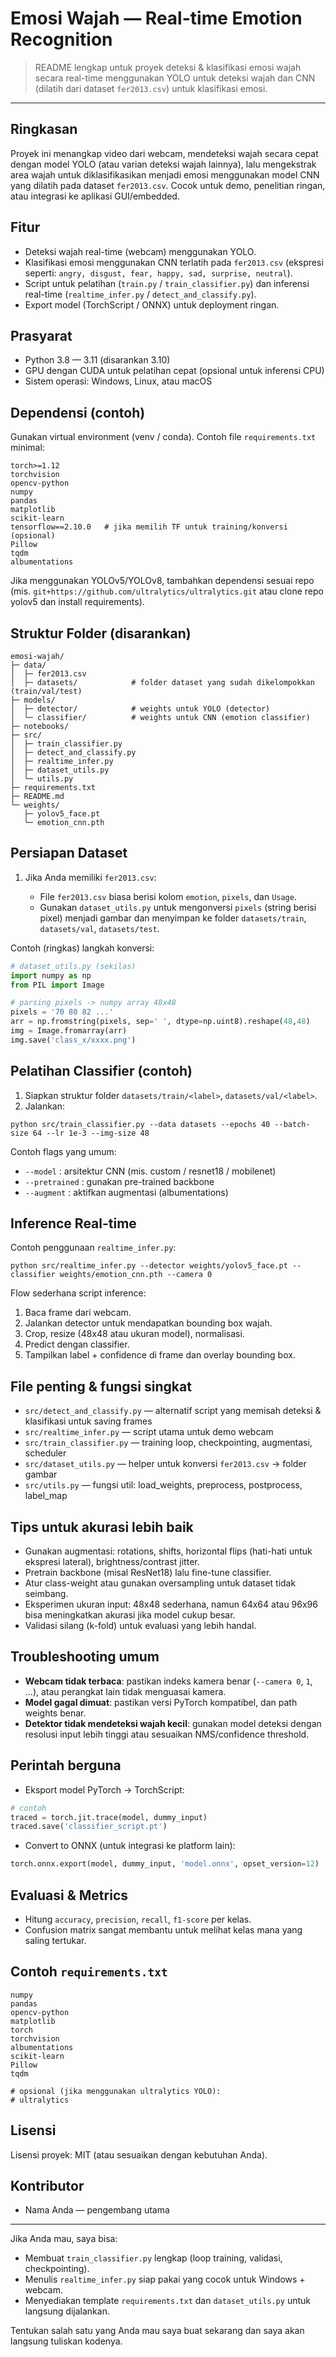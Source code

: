 # Emosi Wajah — Real-time Emotion Recognition

> README lengkap untuk proyek deteksi & klasifikasi emosi wajah secara real-time menggunakan YOLO untuk deteksi wajah dan CNN (dilatih dari dataset `fer2013.csv`) untuk klasifikasi emosi.

---

## Ringkasan

Proyek ini menangkap video dari webcam, mendeteksi wajah secara cepat dengan model YOLO (atau varian deteksi wajah lainnya), lalu mengekstrak area wajah untuk diklasifikasikan menjadi emosi menggunakan model CNN yang dilatih pada dataset `fer2013.csv`. Cocok untuk demo, penelitian ringan, atau integrasi ke aplikasi GUI/embedded.

## Fitur

* Deteksi wajah real-time (webcam) menggunakan YOLO.
* Klasifikasi emosi menggunakan CNN terlatih pada `fer2013.csv` (ekspresi seperti: `angry, disgust, fear, happy, sad, surprise, neutral`).
* Script untuk pelatihan (`train.py` / `train_classifier.py`) dan inferensi real-time (`realtime_infer.py` / `detect_and_classify.py`).
* Export model (TorchScript / ONNX) untuk deployment ringan.

## Prasyarat

* Python 3.8 — 3.11 (disarankan 3.10)
* GPU dengan CUDA untuk pelatihan cepat (opsional untuk inferensi CPU)
* Sistem operasi: Windows, Linux, atau macOS

## Dependensi (contoh)

Gunakan virtual environment (venv / conda). Contoh file `requirements.txt` minimal:

```
torch>=1.12
torchvision
opencv-python
numpy
pandas
matplotlib
scikit-learn
tensorflow==2.10.0   # jika memilih TF untuk training/konversi (opsional)
Pillow
tqdm
albumentations
```

Jika menggunakan YOLOv5/YOLOv8, tambahkan dependensi sesuai repo (mis. `git+https://github.com/ultralytics/ultralytics.git` atau clone repo yolov5 dan install requirements).

## Struktur Folder (disarankan)

```
emosi-wajah/
├─ data/
│  ├─ fer2013.csv
│  ├─ datasets/            # folder dataset yang sudah dikelompokkan (train/val/test)
├─ models/
│  ├─ detector/            # weights untuk YOLO (detector)
│  └─ classifier/          # weights untuk CNN (emotion classifier)
├─ notebooks/
├─ src/
│  ├─ train_classifier.py
│  ├─ detect_and_classify.py
│  ├─ realtime_infer.py
│  ├─ dataset_utils.py
│  └─ utils.py
├─ requirements.txt
├─ README.md
└─ weights/
   ├─ yolov5_face.pt
   └─ emotion_cnn.pth
```

## Persiapan Dataset

1. Jika Anda memiliki `fer2013.csv`:

   * File `fer2013.csv` biasa berisi kolom `emotion`, `pixels`, dan `Usage`.
   * Gunakan `dataset_utils.py` untuk mengonversi `pixels` (string berisi pixel) menjadi gambar dan menyimpan ke folder `datasets/train`, `datasets/val`, `datasets/test`.

Contoh (ringkas) langkah konversi:

```python
# dataset_utils.py (sekilas)
import numpy as np
from PIL import Image

# parsing pixels -> numpy array 48x48
pixels = '70 80 82 ...'
arr = np.fromstring(pixels, sep=' ', dtype=np.uint8).reshape(48,48)
img = Image.fromarray(arr)
img.save('class_x/xxxx.png')
```

## Pelatihan Classifier (contoh)

1. Siapkan struktur folder `datasets/train/<label>`, `datasets/val/<label>`.
2. Jalankan:

```
python src/train_classifier.py --data datasets --epochs 40 --batch-size 64 --lr 1e-3 --img-size 48
```

Contoh flags yang umum:

* `--model` : arsitektur CNN (mis. custom / resnet18 / mobilenet)
* `--pretrained` : gunakan pre-trained backbone
* `--augment` : aktifkan augmentasi (albumentations)

## Inference Real-time

Contoh penggunaan `realtime_infer.py`:

```
python src/realtime_infer.py --detector weights/yolov5_face.pt --classifier weights/emotion_cnn.pth --camera 0
```

Flow sederhana script inference:

1. Baca frame dari webcam.
2. Jalankan detector untuk mendapatkan bounding box wajah.
3. Crop, resize (48x48 atau ukuran model), normalisasi.
4. Predict dengan classifier.
5. Tampilkan label + confidence di frame dan overlay bounding box.

## File penting & fungsi singkat

* `src/detect_and_classify.py` — alternatif script yang memisah deteksi & klasifikasi untuk saving frames
* `src/realtime_infer.py` — script utama untuk demo webcam
* `src/train_classifier.py` — training loop, checkpointing, augmentasi, scheduler
* `src/dataset_utils.py` — helper untuk konversi `fer2013.csv` -> folder gambar
* `src/utils.py` — fungsi util: load\_weights, preprocess, postprocess, label\_map

## Tips untuk akurasi lebih baik

* Gunakan augmentasi: rotations, shifts, horizontal flips (hati-hati untuk ekspresi lateral), brightness/contrast jitter.
* Pretrain backbone (misal ResNet18) lalu fine-tune classifier.
* Atur class-weight atau gunakan oversampling untuk dataset tidak seimbang.
* Eksperimen ukuran input: 48x48 sederhana, namun 64x64 atau 96x96 bisa meningkatkan akurasi jika model cukup besar.
* Validasi silang (k-fold) untuk evaluasi yang lebih handal.

## Troubleshooting umum

* **Webcam tidak terbaca**: pastikan indeks kamera benar (`--camera 0`, `1`, ...), atau perangkat lain tidak menguasai kamera.
* **Model gagal dimuat**: pastikan versi PyTorch kompatibel, dan path weights benar.
* **Detektor tidak mendeteksi wajah kecil**: gunakan model deteksi dengan resolusi input lebih tinggi atau sesuaikan NMS/confidence threshold.

## Perintah berguna

* Eksport model PyTorch -> TorchScript:

```python
# contoh
traced = torch.jit.trace(model, dummy_input)
traced.save('classifier_script.pt')
```

* Convert to ONNX (untuk integrasi ke platform lain):

```python
torch.onnx.export(model, dummy_input, 'model.onnx', opset_version=12)
```

## Evaluasi & Metrics

* Hitung `accuracy`, `precision`, `recall`, `f1-score` per kelas.
* Confusion matrix sangat membantu untuk melihat kelas mana yang saling tertukar.

## Contoh `requirements.txt`

```
numpy
pandas
opencv-python
matplotlib
torch
torchvision
albumentations
scikit-learn
Pillow
tqdm

# opsional (jika menggunakan ultralytics YOLO):
# ultralytics
```

## Lisensi

Lisensi proyek: MIT (atau sesuaikan dengan kebutuhan Anda).

## Kontributor

* Nama Anda — pengembang utama

---

Jika Anda mau, saya bisa:

* Membuat `train_classifier.py` lengkap (loop training, validasi, checkpointing).
* Menulis `realtime_infer.py` siap pakai yang cocok untuk Windows + webcam.
* Menyediakan template `requirements.txt` dan `dataset_utils.py` untuk langsung dijalankan.

Tentukan salah satu yang Anda mau saya buat sekarang dan saya akan langsung tuliskan kodenya.
